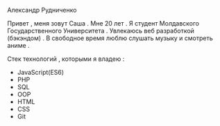 Александр Рудниченко

Привет , меня зовут Саша . Мне 20 лет .
Я студент Молдавского Государственного Университета . 
Увлекаюсь веб разработкой (бэкэндом) . 
В свободное время люблю слушать музыку и смотреть аниме .

Стек технологий , которыми я владею : 

* JavaScript(ES6)
* PHP
* SQL
* OOP 
* HTML
* CSS
* Git
